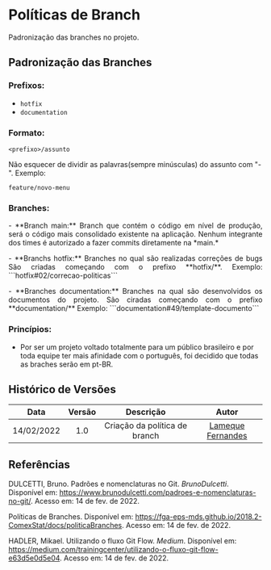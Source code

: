 # Políticas de Branch

Padronização das branches no projeto. 


## Padronização das Branches

### Prefixos:
- ```hotfix```
- ```documentation```

### Formato:
```
<prefixo>/assunto
```

Não esquecer de dividir as palavras(sempre minúsculas) do assunto com "-".
Exemplo: 
```
feature/novo-menu
```

### Branches:

<p align="justify">
- **Branch main:** Branch que contém o código em nível de produção, será o código mais consolidado existente na aplicação. Nenhum integrante dos times é autorizado a fazer commits diretamente na *main.*
</p>
<p align="justify">
- **Branchs hotfix:** Branches no qual são realizadas correções de bugs São criadas começando com o prefixo **hotfix/**.
Exemplo: ```hotfix#02/correcao-politicas```
</p>
<p align="justify">
- **Branches documentation:** Branches na qual são desenvolvidos os documentos do projeto. São ciradas começando com o prefixo **documentation/**
Exemplo: ```documentation#49/template-documento```
</p>

### Princípios:
- Por ser um projeto voltado totalmente para um público brasileiro e por toda equipe ter mais afinidade com o português, foi decidido que todas as braches serão em pt-BR.

## Histórico de Versões


| Data       | Versão | Descrição                                 | Autor             |
| :--------: | :----: | :----------:                              | :---------------: |
| 14/02/2022 |  1.0   | Criação da política de branch             | [Lameque Fernandes](https://github.com/LamequeFernandes)|

## Referências

DULCETTI, Bruno. Padrões e nomenclaturas no Git. *BrunoDulcetti*. Disponível em: <https://www.brunodulcetti.com/padroes-e-nomenclaturas-no-git/>. Acesso em: 14 de fev. de 2022.

Políticas de Branches. Disponível em: <https://fga-eps-mds.github.io/2018.2-ComexStat/docs/politicaBranches>. Acesso em: 14 de fev. de 2022.

HADLER, Mikael. Utilizando o fluxo Git Flow. *Medium*. Disponível em: <https://medium.com/trainingcenter/utilizando-o-fluxo-git-flow-e63d5e0d5e04>. Acesso em: 14 de fev. de 2022.
